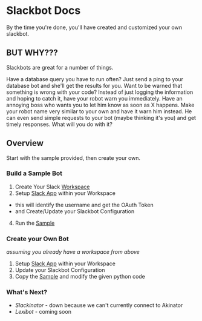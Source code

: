 # Slackbot Docs

By the time you're done, you'll have created and customized 
your own slackbot.

## BUT WHY???

Slackbots are great for a number of things.

Have a database query you have to run often? Just send a ping to your database 
bot and she'll get the results for you. Want to be warned that something is
wrong with your code? Instead of just logging the information and hoping to
catch it, have your robot warn you immediately. Have an annoying boss who wants
you to let him know as soon as X happens. Make your robot name very similar to
your own and have it warn him instead. He can even send simple requests to
your bot (maybe thinking it's you) and get timely responses. What will you do
with it?

## Overview

Start with the sample provided, then create your own.

### Build a Sample Bot

1. Create Your Slack [Workspace](workspace.md)
2. Setup [Slack App](slack_app.md) within your Workspace
  * this will identify the username and get the OAuth Token
  * and Create/Update your Slackbot Configuration
4. Run the [Sample](slackbots.md)

### Create your Own Bot

_assuming you already have a workspace from above_

1. Setup [Slack App](slack_app.md) within your Workspace
2. Update your Slackbot Configuration
3. Copy the [Sample](slackbots.md) and modify the given python code

### What's Next?

* *Slackinator* - down because we can't currently connect to Akinator
* *Lexibot* - coming soon

